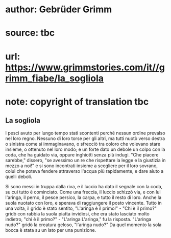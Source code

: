 # author: Gebrüder Grimm
# source: tbc
# url: https://www.grimmstories.com/it//grimm_fiabe/la_sogliola
# note: copyright of translation tbc

## La sogliola 

I pesci avuto per lungo tempo stati scontenti perché nessun ordine
prevalso nel loro regno. Nessuno di loro torse per gli altri, ma tutti
nuotò verso destra o sinistra come si immaginavano, o sfrecciò tra
coloro che volevano stare insieme, o ottenuto nel loro modo; e un forte
dato un debole un colpo con la coda, che ha guidato via, oppure
inghiottì senza più indugi. "Che piacere sarebbe," dissero, "se
avessimo un re che rispettare la legge e la giustizia in mezzo a noi!"
e si sono incontrati insieme a scegliere per il loro sovrano, colui che
poteva fendere attraverso l'acqua più rapidamente, e dare aiuto a
quelli deboli.

Si sono messi in truppa dalla riva, e il luccio ha dato il segnale con
la coda, su cui tutto è cominciato. Come una freccia, il luccio schizzò
via, e con lui l'aringa, il perno, il pesce persico, la carpa, e tutto
il resto di loro. Anche la suola nuotato con loro, e sperava di
raggiungere il posto vincente. Tutto in una volta, il grido è stato
sentito, "L'aringa è il primo!" - "Chi è il primo?" gridò con
rabbia la suola piatta invidiosi, che era stato lasciato molto indietro,
"chi è il primo?" - "L'aringa L'aringa," fu la risposta.
"L'aringa nudo?" gridò la creatura geloso, "l'aringa nudo?" Da
quel momento la sola bocca è stata su un lato per una punizione.

